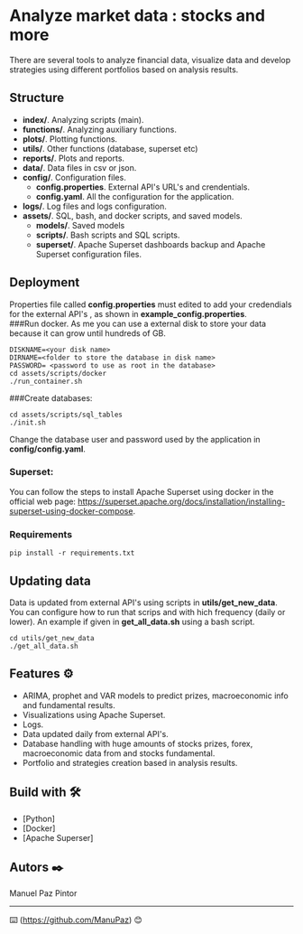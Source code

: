 # Analyze market data : stocks and more

There are several tools to analyze financial data, visualize data and develop strategies using different portfolios based on analysis results. 
## Structure

* **index/**. Analyzing scripts (main).
* **functions/**. Analyzing auxiliary functions.
* **plots/**. Plotting functions.
* **utils/**. Other functions (database, superset etc)
* **reports/**. Plots and reports.
* **data/**. Data files in csv or json.
* **config/**. Configuration files.
  * **config.properties**. External API's URL's and crendentials.
  * **config.yaml**. All the configuration for the application.
* **logs/**. Log files and logs configuration.
* **assets/**.  SQL, bash, and docker scripts, and saved models.
  * **models/**. Saved models
  * **scripts/**. Bash scripts and SQL scripts.
  * **superset/**. Apache Superset  dashboards backup and Apache Superset configuration files.

## Deployment

Properties file called **config.properties** must edited to add your credendials for the external API's , as shown in **example_config.properties**.
<br>
###Run docker. 
As me you can use a external disk to store your data because it can grow until hundreds of GB.
```
DISKNAME=<your disk name>
DIRNAME=<folder to store the database in disk name>
PASSWORD= <password to use as root in the database>
cd assets/scripts/docker
./run_container.sh
```
###Create databases:
```
cd assets/scripts/sql_tables
./init.sh
```
Change the database user and password used by the application in  **config/config.yaml**.

### Superset:

You can follow the steps to install Apache Superset using docker in the official web page: https://superset.apache.org/docs/installation/installing-superset-using-docker-compose.

### Requirements

```
pip install -r requirements.txt
```
## Updating data 
Data is updated from external API's using  scripts in **utils/get_new_data**. You can configure how to run that scrips and with hich frequency (daily or lower).
An example if given in **get_all_data.sh** using a bash script.
```
cd utils/get_new_data 
./get_all_data.sh 
```
## Features ⚙️
 
* ARIMA, prophet and VAR models to predict prizes, macroeconomic info and fundamental results.
* Visualizations using Apache Superset.
* Logs.
* Data updated daily from external API's.
* Database handling with huge amounts of stocks prizes, forex, macroeconomic data from and stocks fundamental.
* Portfolio and strategies creation based in analysis results.
## Build with 🛠️

* [Python]
* [Docker]
* [Apache Superser]



## Autors ✒️
Manuel Paz Pintor



---
⌨️ (https://github.com/ManuPaz) 😊
